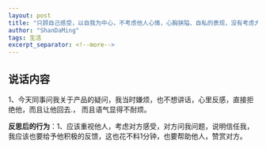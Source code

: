 ```yaml
---
layout: post
title: "只顾自己感受，以自我为中心，不考虑他人心情，心胸狭隘、自私的表现，没有考虑大局观。考虑利益，"
author: "ShanDaMing"
tags: 生活
excerpt_separator: <!--more-->
---
```


## 说话内容
1、今天同事问我关于产品的疑问，我当时嫌烦，也不想讲话，心里反感，直接拒绝他，而且让他回去.，<!--more--> 而且语气显得不耐烦。

**反思后的行为**：1、应该重视他人，考虑对方感受，对方问我问题，说明信任我，我应该也要给予他积极的反馈，这也花不料1分钟，也要帮助他人，赞赏对方。

